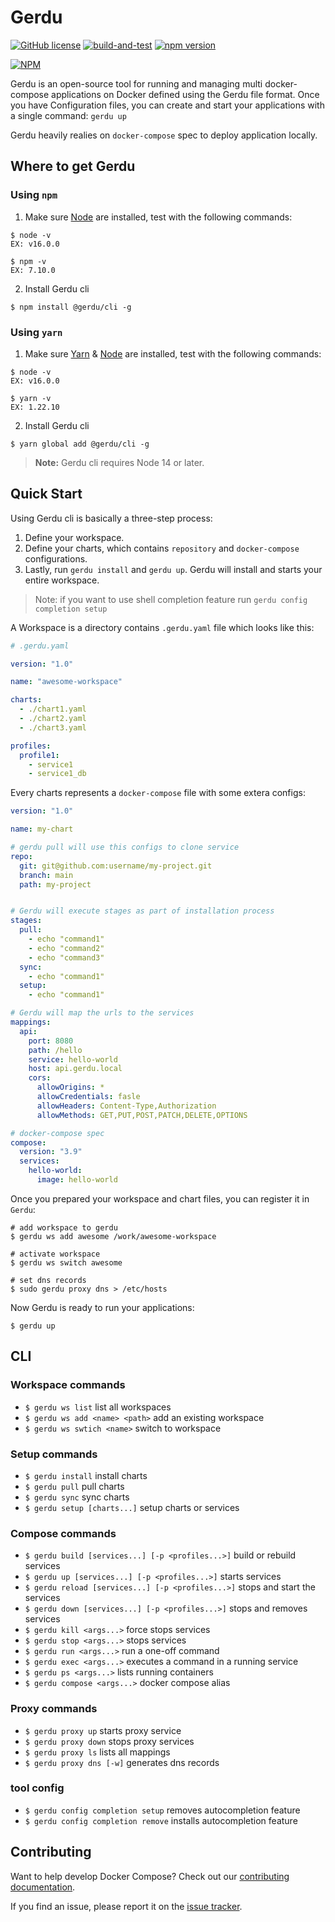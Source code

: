 Gerdu
========

[![GitHub license](https://img.shields.io/badge/license-MIT-blue.svg)](https://github.com/gerdu-tool/cli/blob/main/LICENSE)
[![build-and-test](https://github.com/gerdu-tool/cli/actions/workflows/build-and-test.yml/badge.svg)](https://github.com/gerdu-tool/cli/actions/workflows/build-and-test.yml)
[![npm version](https://badge.fury.io/js/@gerdu%2Fcli.svg)](https://badge.fury.io/js/@gerdu%2Fcli)

[![NPM](https://nodei.co/npm/@gerdu/cli.png?mini=true)](https://npmjs.org/package/@gerdu/cli)

Gerdu is an open-source tool for running and managing multi docker-compose applications on Docker defined using the Gerdu file format. Once you have Configuration files, you can create and start your applications with a single command: `gerdu up`

Gerdu heavily realies on `docker-compose` spec to deploy application locally. 

Where to get Gerdu
----------------------------
### Using `npm`

1. Make sure [Node](https://nodejs.org/en/download/package-manager/) are installed, test with the following commands:

```console
$ node -v
EX: v16.0.0

$ npm -v
EX: 7.10.0
```

2. Install Gerdu cli
```console
$ npm install @gerdu/cli -g
```

### Using `yarn`

1. Make sure [Yarn](https://classic.yarnpkg.com/en/docs/cli/install/) & [Node](https://nodejs.org/en/download/package-manager/) are installed, test with the following commands:

```console
$ node -v
EX: v16.0.0

$ yarn -v
EX: 1.22.10
```

2. Install Gerdu cli
```console
$ yarn global add @gerdu/cli -g
```

> **Note:** Gerdu cli requires Node 14 or later.

Quick Start
-----------

Using Gerdu cli is basically a three-step process:
1. Define your workspace.
2. Define your charts, which contains `repository` and `docker-compose` configurations.
3. Lastly, run `gerdu install` and `gerdu up`. Gerdu will install and starts your entire workspace. 

> Note: if you want to use shell completion feature run `gerdu config completion setup`

A Workspace is a directory contains `.gerdu.yaml` file which looks like this:

```yaml
# .gerdu.yaml

version: "1.0"

name: "awesome-workspace"

charts:
  - ./chart1.yaml
  - ./chart2.yaml
  - ./chart3.yaml

profiles:
  profile1:
    - service1
    - service1_db
```

Every charts represents a `docker-compose` file with some extera configs:
```yaml
version: "1.0"

name: my-chart

# gerdu pull will use this configs to clone service
repo:
  git: git@github.com:username/my-project.git
  branch: main
  path: my-project


# Gerdu will execute stages as part of installation process
stages:
  pull:
    - echo "command1"
    - echo "command2"
    - echo "command3"
  sync:
    - echo "command1"
  setup:
    - echo "command1"

# Gerdu will map the urls to the services
mappings:
  api:
    port: 8080
    path: /hello
    service: hello-world
    host: api.gerdu.local
    cors:
      allowOrigins: *
      allowCredentials: fasle
      allowHeaders: Content-Type,Authorization
      allowMethods: GET,PUT,POST,PATCH,DELETE,OPTIONS

# docker-compose spec
compose:
  version: "3.9"
  services:
    hello-world:
      image: hello-world
```

Once you prepared your workspace and chart files, you can register it in `Gerdu`:
```console
# add workspace to gerdu
$ gerdu ws add awesome /work/awesome-workspace

# activate workspace
$ gerdu ws switch awesome

# set dns records
$ sudo gerdu proxy dns > /etc/hosts
```


Now Gerdu is ready to run your applications:
```console
$ gerdu up
```

CLI
-----------

### Workspace commands

- `$ gerdu ws list` list all workspaces
- `$ gerdu ws add <name> <path>` add an existing workspace
- `$ gerdu ws swtich <name>` switch to workspace

### Setup commands
- `$ gerdu install` install charts
- `$ gerdu pull` pull charts
- `$ gerdu sync` sync charts
- `$ gerdu setup [charts...]` setup charts or services

### Compose commands
- `$ gerdu build [services...] [-p <profiles...>]` build or rebuild services
- `$ gerdu up [services...] [-p <profiles...>]` starts services
- `$ gerdu reload [services...] [-p <profiles...>]` stops and start the services
- `$ gerdu down [services...] [-p <profiles...>]` stops and removes services
- `$ gerdu kill <args...>` force stops services
- `$ gerdu stop <args...>` stops services
- `$ gerdu run <args...>` run a one-off command
- `$ gerdu exec <args...>` executes a command in a running service
- `$ gerdu ps <args...>` lists running containers
- `$ gerdu compose <args...>` docker compose alias

### Proxy commands
- `$ gerdu proxy up` starts proxy service
- `$ gerdu proxy down` stops proxy services
- `$ gerdu proxy ls` lists all mappings
- `$ gerdu proxy dns [-w]` generates dns records

### tool config
- `$ gerdu config completion setup` removes autocompletion feature
- `$ gerdu config completion remove` installs autocompletion feature 

Contributing
------------

Want to help develop Docker Compose? Check out our
[contributing documentation](https://github.com/gerdu-tool/cli/blob/main/CONTRIBUTING.md).

If you find an issue, please report it on the
[issue tracker](https://github.com/gerdu-tool/cli/issues/new/choose).
